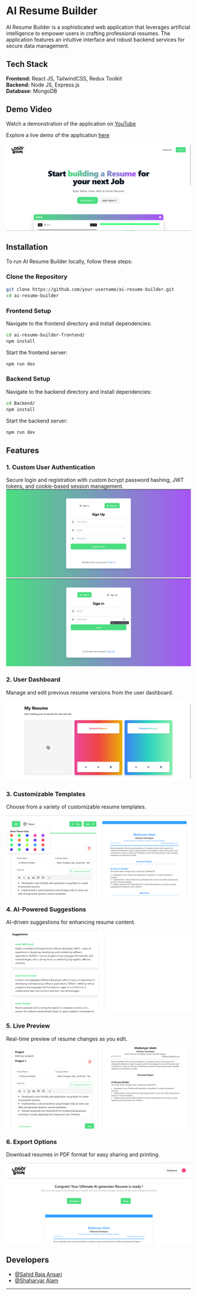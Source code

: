 # AI Resume Builder

AI Resume Builder is a sophisticated web application that leverages artificial intelligence to empower users in crafting professional resumes. The application features an intuitive interface and robust backend services for secure data management.

## Tech Stack

**Frontend:** React JS, TailwindCSS, Redux Toolkit  
**Backend:** Node JS, Express.js  
**Database:** MongoDB  

## Demo Video

Watch a demonstration of the application on [YouTube](https://youtu.be/IBdpMBvtZhU)

Explore a live demo of the application [here](https://main--ai-resume-builder-07.netlify.app/)

![Thumbnail](./Screenshot/Thumbnil.png)

## Installation

To run AI Resume Builder locally, follow these steps:

### Clone the Repository

```bash
git clone https://github.com/your-username/ai-resume-builder.git
cd ai-resume-builder
```

### Frontend Setup

Navigate to the frontend directory and install dependencies:

```bash
cd ai-resume-builder-frontend/
npm install
```

Start the frontend server:

```bash
npm run dev
```

### Backend Setup

Navigate to the backend directory and install dependencies:

```bash
cd Backend/
npm install
```

Start the backend server:

```bash
npm run dev
```

## Features

### 1. Custom User Authentication

Secure login and registration with custom bcrypt password hashing, JWT tokens, and cookie-based session management.
![Sign In](./Screenshot/SignIn.png)
![Sign Up](./Screenshot/SignUp.png)

### 2. User Dashboard

Manage and edit previous resume versions from the user dashboard.

![User Dashboard](./Screenshot/Dashboard.png)

### 3. Customizable Templates

Choose from a variety of customizable resume templates.

![Template Customization](./Screenshot/ThemeCust.png)

### 4. AI-Powered Suggestions

AI-driven suggestions for enhancing resume content.

![AI Suggestions](./Screenshot/AI%20Suggestions.png)

### 5. Live Preview

Real-time preview of resume changes as you edit.

![Live Preview](./Screenshot/Screenshot%202024-07-08%20233753.png)

### 6. Export Options

Download resumes in PDF format for easy sharing and printing.

![Download & Share](./Screenshot/downloadShare.png)

## Developers

- [@Sahid Raja Ansari](https://www.linkedin.com/in/sahidrajaansari/)
- [@Shaharyar Alam](https://www.linkedin.com/in/shaharyar-alam-305322208/)

---
